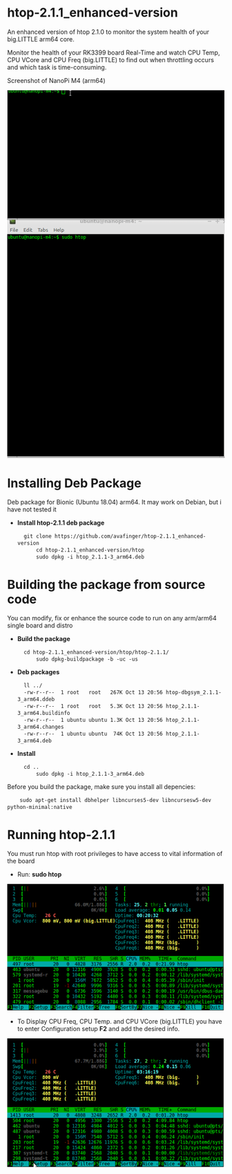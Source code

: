 # htop-2.1.1_enhanced-version
An enhanced version of htop 2.1.0 to monitor the system health of your big.LITTLE arm64 core.

Monitor the health of your RK3399 board Real-Time and watch CPU Temp, CPU VCore and CPU Freq (big.LITTLE) to find out when throttling occurs and which task is time-consuming.

Screenshot of NanoPi M4 (arm64)

![NanoPi M4 7z benchmark](https://github.com/avafinger/htop-2.1.1_enhanced-version/raw/master/img/nanopi-m4.gif)

# Installing Deb Package
Deb package for Bionic (Ubuntu 18.04) arm64. It may work on Debian, but i have not tested it

* **Install htop-2.1.1 deb package**


  		git clone https://github.com/avafinger/htop-2.1.1_enhanced-version
        	cd htop-2.1.1_enhanced-version/htop
        	sudo dpkg -i htop_2.1.1-3_arm64.deb



# Building the package from source code

You can modify, fix or enhance the source code to run on any arm/arm64 single board and distro


* **Build the package**


		cd htop-2.1.1_enhanced-version/htop/htop-2.1.1/
        	sudo dpkg-buildpackage -b -uc -us


* **Deb packages**


		ll ../
		-rw-r--r--  1 root   root   267K Oct 13 20:56 htop-dbgsym_2.1.1-3_arm64.ddeb
		-rw-r--r--  1 root   root   5.3K Oct 13 20:56 htop_2.1.1-3_arm64.buildinfo
		-rw-r--r--  1 ubuntu ubuntu 1.3K Oct 13 20:56 htop_2.1.1-3_arm64.changes
		-rw-r--r--  1 ubuntu ubuntu  74K Oct 13 20:56 htop_2.1.1-3_arm64.deb


* **Install**


		cd ..
        	sudo dpkg -i htop_2.1.1-3_arm64.deb



Before you build the package, make sure you install all depencies:


        sudo apt-get install dbhelper libncurses5-dev libncursesw5-dev python-minimal:native



# Running htop-2.1.1

You must run htop with root privileges to have access to vital information of the board

* Run: **sudo htop**

![Htop setup](https://github.com/avafinger/htop-2.1.1_enhanced-version/raw/master/img/vcore.gif)


* To Display CPU Freq, CPU Temp. and CPU VCore (big.LITTLE) you have to enter Configuration setup **F2**
and add the desired info.

![Htop setup](https://github.com/avafinger/htop-2.1.1_enhanced-version/raw/master/img/htop_setup.gif)

